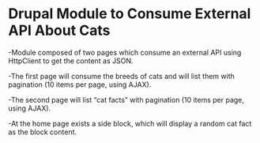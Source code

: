 <h1> Drupal Module to Consume External API About Cats </h1>

-Module composed of two pages which consume an external API using HttpClient to get the content as JSON.

-The first page will consume the breeds of cats and will list them with pagination (10 items per page, using AJAX).

-The second page will list “cat facts” with pagination (10 items per page, using AJAX).

-At the home page exists a side block, which will display a random cat fact as the block
content.
